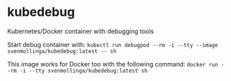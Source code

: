 # kubedebug
Kubernetes/Docker container with debugging tools

Start debug container with:
```kubectl run debugpod --rm -i --tty --image svenmollinga/kubedebug:latest -- sh```

This image works for Docker too with the following command:
```docker run --rm -i --tty svenmollinga/kubedebug:latest sh```
